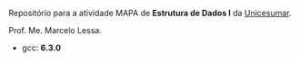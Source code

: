 Repositório para a atividade MAPA de **Estrutura de Dados I** da [Unicesumar](https://www.unicesumar.edu.br/).

Prof. Me. Marcelo Lessa.

* gcc: **6.3.0**